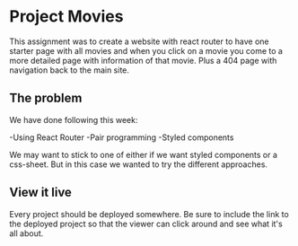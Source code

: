 # Project Movies

This assignment was to create a website with react router to have one starter page with all movies and when you click on a movie you come to a more detailed page with information of that movie. Plus a 404 page with navigation back to the main site.

## The problem

We have done following this week:

-Using React Router
-Pair programming
-Styled components

We may want to stick to one of either if we want styled components or a css-sheet. But in this case we wanted to try the different approaches.

## View it live

Every project should be deployed somewhere. Be sure to include the link to the deployed project so that the viewer can click around and see what it's all about.
